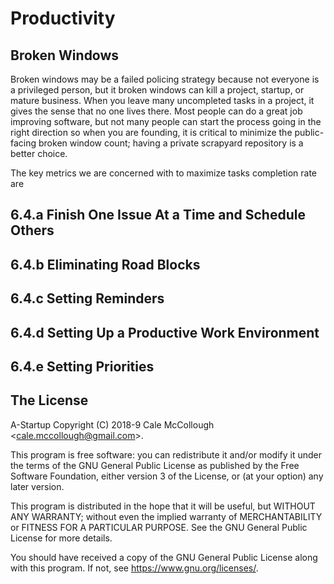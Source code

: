 # Productivity

## Broken Windows

Broken windows may be a failed policing strategy because not everyone is a privileged person, but it broken windows can kill a project, startup, or mature business. When you leave many uncompleted tasks in a project, it gives the sense that no one lives there. Most people can do a great job improving software, but not many people can start the process going in the right direction so when you are founding, it is critical to minimize the public-facing broken window count; having a private scrapyard repository is a better choice.

The key metrics we are concerned with to maximize tasks completion rate are

## 6.4.a Finish One Issue At a Time and Schedule Others

## 6.4.b Eliminating Road Blocks

## 6.4.c Setting Reminders

## 6.4.d Setting Up a Productive Work Environment

## 6.4.e Setting Priorities

## The License

A-Startup Copyright (C) 2018-9 Cale McCollough <<cale.mccollough@gmail.com>>.

This program is free software: you can redistribute it and/or modify it under the terms of the GNU General Public License as published by the Free Software Foundation, either version 3 of the License, or (at your option) any later version.

This program is distributed in the hope that it will be useful, but WITHOUT ANY WARRANTY; without even the implied warranty of MERCHANTABILITY or FITNESS FOR A PARTICULAR PURPOSE. See the GNU General Public License for more details.

You should have received a copy of the GNU General Public License along with this program.  If not, see <https://www.gnu.org/licenses/>.
